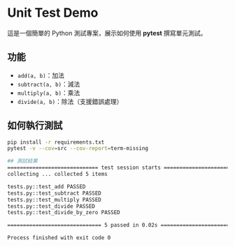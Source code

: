 # Unit Test Demo

這是一個簡單的 Python 測試專案，展示如何使用 **pytest** 撰寫單元測試。

## 功能
- `add(a, b)`：加法
- `subtract(a, b)`：減法
- `multiply(a, b)`：乘法
- `divide(a, b)`：除法（支援錯誤處理）

## 如何執行測試
```bash
pip install -r requirements.txt
pytest -v --cov=src --cov-report=term-missing   

## 測試結果
============================= test session starts =============================
collecting ... collected 5 items

tests.py::test_add PASSED                                                [ 20%]
tests.py::test_subtract PASSED                                           [ 40%]
tests.py::test_multiply PASSED                                           [ 60%]
tests.py::test_divide PASSED                                             [ 80%]
tests.py::test_divide_by_zero PASSED                                     [100%]

============================== 5 passed in 0.02s ==============================

Process finished with exit code 0
